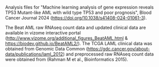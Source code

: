 Analysis files for "Machine learning analysis of gene expression reveals TP53 Mutant-like AML with wild type TP53 and poor prognosis", Blood Cancer Journal 2024 (https://doi.org/10.1038/s41408-024-01061-3). 

The Beat AML raw RNAseq count data and updated clinical data are available in vizome interactive portal (http://www.vizome.org/additional_figures_BeatAML.html & https://biodev.github.io/BeatAML2/). The TCGA LAML clinical data was obtained from Genomic Data Common (https://gdc.cancer.gov/about-data/publications/laml_2012) and preprocessed raw RNAseq count data were obtained from (Rahman M et al., Bioinformatics 2015). 
